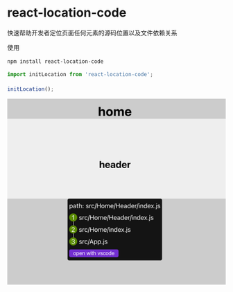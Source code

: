 # react-location-code
快速帮助开发者定位页面任何元素的源码位置以及文件依赖关系

使用
```shell
npm install react-location-code
```
```javascript
import initLocation from 'react-location-code';

initLocation();
```

![img.png](https://github.com/Jerry2023/react-location/blob/b728b2dc0e13481957ae0db6cf0ab77bc43c0888/assets/img.png?raw=true)
